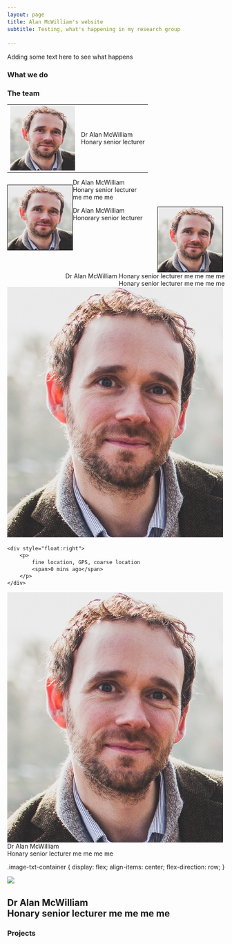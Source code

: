 ```yaml
---
layout: page
title: Alan McWilliam's website
subtitle: Testing, what's happening in my research group

---
```



Adding some text here to see what happens

### What we do


### The team

|||
|---|---|
| <img style="float: left;" src="/assets/img/bioPic.jpg" alt="Alan" title="Alan" width="150" height="150" /> | Dr Alan McWilliam <br />Honary senior lecturer |


<div style="clear: left;">
    <p style="float: left;"><img src="/assets/img/bioPic.jpg" height="150px" width="150px" border="1px"></p>
    <p> Dr Alan McWilliam <br />Honary senior lecturer <br /> me me me me </p>
</div>

<p style="width: 500px;">
<img src="/assets/img/bioPic.jpg" height="150px" width="150px" border="1px" style="float: right;" />
<span style="">Dr Alan McWilliam</span>
    <br>
    <span class="ban2">Honorary senior lecturer</span>
</p> 

<div style="float:left"></assets/img/bioPic.jpg ></div>
<div style="float:right">Dr Alan McWilliam Honary senior lecturer me me me me</div>
<div style="float:right">Honary senior lecturer me me me me</div>

<div style="clear:both"/>

<div style="float:left">
    <img src='/assets/img/bioPic.jpg' />

    <div style="float:right">
        <p>
            fine location, GPS, coarse location
            <span>0 mins ago</span>
        </p>
    </div>
</div>

<p style="width: 500px;">
<img src="/assets/img/bioPic.jpg" style="float: right;" />
Dr Alan McWilliam <br />Honary senior lecturer me me me me
</p> 

.image-txt-container {
  display: flex;
  align-items: center;
  flex-direction: row;
}

<div class="image-txt-container">
  <img src="/assets/img/bioPic.jpg.jpg">
  <h2>
    Dr Alan McWilliam <br />Honary senior lecturer me me me me
  </h2>
</div>




### Projects



